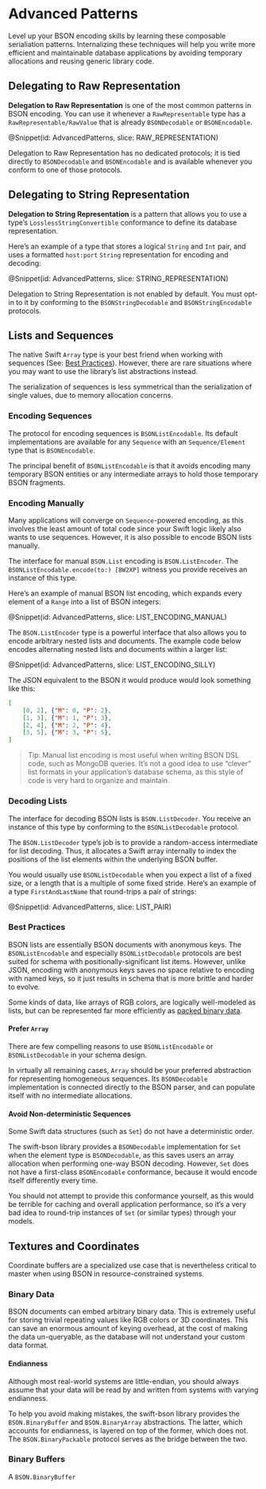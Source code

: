 # Advanced Patterns

Level up your BSON encoding skills by learning these composable serialiation patterns. Internalizing these techniques will help you write more efficient and maintainable database applications by avoiding temporary allocations and reusing generic library code.


## Delegating to Raw Representation

**Delegation to Raw Representation** is one of the most common patterns in BSON encoding. You can use it whenever a ``RawRepresentable`` type has a ``RawRepresentable/RawValue`` that is already ``BSONDecodable`` or ``BSONEncodable``.

@Snippet(id: AdvancedPatterns, slice: RAW_REPRESENTATION)

Delegation to Raw Representation has no dedicated protocols; it is tied directly to ``BSONDecodable`` and ``BSONEncodable`` and is available whenever you conform to one of those protocols.


## Delegating to String Representation

**Delegation to String Representation** is a pattern that allows you to use a type’s ``LosslessStringConvertible`` conformance to define its database representation.

Here’s an example of a type that stores a logical ``String`` and ``Int`` pair, and uses a formatted `host:port` ``String`` representation for encoding and decoding:

@Snippet(id: AdvancedPatterns, slice: STRING_REPRESENTATION)

Delegation to String Representation is not enabled by default. You must opt-in to it by conforming to the ``BSONStringDecodable`` and ``BSONStringEncodable`` protocols.


## Lists and Sequences

The native Swift ``Array`` type is your best friend when working with sequences (See: [Best Practices](#Best-practices)). However, there are rare situations where you may want to use the library’s list abstractions instead.

The serialization of sequences is less symmetrical than the serialization of single values, due to memory allocation concerns.

### Encoding Sequences

The protocol for encoding sequences is ``BSONListEncodable``. Its default implementations are available for any ``Sequence`` with an ``Sequence/Element`` type that is ``BSONEncodable``.

The principal benefit of ``BSONListEncodable`` is that it avoids encoding many temporary BSON entities or any intermediate arrays to hold those temporary BSON fragments.

### Encoding Manually

Many applications will converge on ``Sequence``-powered encoding, as this involves the least amount of total code since your Swift logic likely also wants to use sequences. However, it is also possible to encode BSON lists manually.

The interface for manual ``BSON.List`` encoding is ``BSON.ListEncoder``. The ``BSONListEncodable.encode(to:) [8W2XP]`` witness you provide receives an instance of this type.

Here’s an example of manual BSON list encoding, which expands every element of a ``Range`` into a list of BSON integers:

@Snippet(id: AdvancedPatterns, slice: LIST_ENCODING_MANUAL)

The ``BSON.ListEncoder`` type is a powerful interface that also allows you to encode arbitrary nested lists and documents. The example code below encodes alternating nested lists and documents within a larger list:

@Snippet(id: AdvancedPatterns, slice: LIST_ENCODING_SILLY)

The JSON equivalent to the BSON it would produce would look something like this:

```json
[
    [0, 2], {"M": 0, "P": 2},
    [1, 3], {"M": 1, "P": 3},
    [2, 4], {"M": 2, "P": 4},
    [3, 5], {"M": 3, "P": 5},
]
```

>   Tip:
>   Manual list encoding is most useful when writing BSON DSL code, such as MongoDB queries. It’s not a good idea to use “clever” list formats in your application’s database schema, as this style of code is very hard to organize and maintain.

### Decoding Lists

The interface for decoding BSON lists is ``BSON.ListDecoder``. You receive an instance of this type by conforming to the ``BSONListDecodable`` protocol.

The ``BSON.ListDecoder`` type’s job is to provide a random-access intermediate for list decoding. Thus, it allocates a Swift array internally to index the positions of the list elements within the underlying BSON buffer.

You would usually use ``BSONListDecodable`` when you expect a list of a fixed size, or a length that is a multiple of some fixed stride. Here’s an example of a type `FirstAndLastName` that round-trips a pair of strings:

@Snippet(id: AdvancedPatterns, slice: LIST_PAIR)

### Best Practices

BSON lists are essentially BSON documents with anonymous keys. The ``BSONListEncodable`` and especially ``BSONListDecodable`` protocols are best suited for schema with positionally-significant list items. However, unlike JSON, encoding with anonymous keys saves no space relative to encoding with named keys, so it just results in schema that is more brittle and harder to evolve.

Some kinds of data, like arrays of RGB colors, are logically well-modeled as lists, but can be represented far more efficiently as [packed binary data](#Coordinate-Buffers).

#### Prefer `Array`

There are few compelling reasons to use ``BSONListEncodable`` or ``BSONListDecodable`` in your schema design.

In virtually all remaining cases, ``Array`` should be your preferred abstraction for representing homogeneous sequences. Its ``BSONDecodable`` implementation is connected directly to the BSON parser, and can populate itself with no intermediate allocations.

#### Avoid Non-deterministic Sequences

Some Swift data structures (such as ``Set``) do not have a deterministic order.

The swift-bson library provides a ``BSONDecodable`` implementation for ``Set`` when the element type is ``BSONDecodable``, as this saves users an array allocation when performing one-way BSON decoding. However, ``Set`` does not have a first-class ``BSONEncodable`` conformance, because it would encode itself differently every time.

You should not attempt to provide this conformance yourself, as this would be terrible for caching and overall application performance, so it’s a very bad idea to round-trip instances of ``Set`` (or similar types) through your models.


## Textures and Coordinates

Coordinate buffers are a specialized use case that is nevertheless critical to master when using BSON in resource-constrained systems.

### Binary Data

BSON documents can embed arbitrary binary data. This is extremely useful for storing trivial repeating values like RGB colors or 3D coordinates. This can save an enormous amount of keying overhead, at the cost of making the data un-queryable, as the database will not understand your custom data format.

#### Endianness

Although most real-world systems are little-endian, you should always assume that your data will be read by and written from systems with varying endianness.

To help you avoid making mistakes, the swift-bson library provides the ``BSON.BinaryBuffer`` and ``BSON.BinaryArray`` abstractions. The latter, which accounts for endianness, is layered on top of the former, which does not. The ``BSON.BinaryPackable`` protocol serves as the bridge between the two.

### Binary Buffers

A ``BSON.BinaryBuffer``